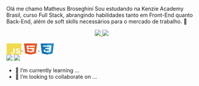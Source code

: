 Olá me chamo Matheus Broseghini 
Sou estudando na Kenzie Academy Brasil, curso Full Stack, abrangindo habilidades tanto em Front-End quanto Back-End, além de soft skills necessários para o mercado de trabalho. 👋

<div align="center">
  <a href="https://github.com/Broseghini/Broseghini">
  <img height="180em" src="https://github-readme-stats.vercel.app/api?username=Broseghini&show_icons=true&theme=dracula&include_all_commits=true&count_private=true"/>
  <img height="180em" src="https://github-readme-stats.vercel.app/api/top-langs/?username=Broseghini&layout=compact&langs_count=7&theme=dracula"/>
</div>
<div style="display: inline_block"><br>
  <img align="center" alt="Rafa-Js" height="30" width="40" src="https://raw.githubusercontent.com/devicons/devicon/master/icons/javascript/javascript-plain.svg">
  <img align="center" alt="Rafa-HTML" height="30" width="40" src="https://raw.githubusercontent.com/devicons/devicon/master/icons/html5/html5-original.svg">
  <img align="center" alt="Rafa-CSS" height="30" width="40" src="https://raw.githubusercontent.com/devicons/devicon/master/icons/css3/css3-original.svg">
</div>
<div>
  <a href="https://www.instagram.com/mths_brg/" target="_blank"><img src="https://img.shields.io/badge/-Instagram-%23E4405F?style=for-the-badge&logo=instagram&logoColor=white" target="_blank"></a>
<a href="https://www.linkedin.com/in/matheus-broseghini/" target="_blank"><img src="https://img.shields.io/badge/-LinkedIn-%230077B5?style=for-the-badge&logo=linkedin&logoColor=white" target="_blank"></a> 

  
</div>
  


- 🌱 I’m currently learning ...
- 👯 I’m looking to collaborate on ...
